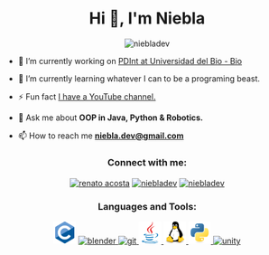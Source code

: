 <h1 align="center">Hi 👋, I'm Niebla </h1>
<p align="center"> <img src="https://komarev.com/ghpvc/?username=niebladev&label=Profile%20views&color=0e75b6&style=flat" alt="niebladev" /> </p>

- 🔭 I’m currently working on [PDInt at Universidad del Bio - Bio](https://github.com/Vraeh/PDInt)

- 🌱 I’m currently learning whatever I can to be a programing beast.

- ⚡ Fun fact [I have a YouTube channel.](https://www.youtube.com/@NieblaDev)

- 💬 Ask me about **OOP in Java, Python & Robotics.**

- 📫 How to reach me **niebla.dev@gmail.com**

<h3 align="center">Connect with me:</h3>
<p align="center">
<a href="https://linkedin.com/in/renato acosta" target="blank"><img align="center" src="https://raw.githubusercontent.com/rahuldkjain/github-profile-readme-generator/master/src/images/icons/Social/linked-in-alt.svg" alt="renato acosta" height="30" width="40" /></a>
<a href="https://www.youtube.com/c/niebladev" target="blank"><img align="center" src="https://raw.githubusercontent.com/rahuldkjain/github-profile-readme-generator/master/src/images/icons/Social/youtube.svg" alt="niebladev" height="30" width="40" /></a>
<a href="https://www.youtube.com/c/niebladev" target="blank"><img align="center" src="https://creatorspace.imgix.net/users/clo1y2o3o041sp301fyafp54b/d0tCL7xOmoht2bCE-_0db576e1-c2c5-4a03-a2bc-652c1b25563d.jfif?w=300&h=300" alt="niebladev" height="40" width="40" /></a>
</p>

<h3 align="center">Languages and Tools:</h3>
<p align="center"> <img src="https://raw.githubusercontent.com/devicons/devicon/master/icons/c/c-original.svg" alt="c" width="40" height="40"/> </a> <a href="https://git-scm.com/" target="_blank" rel="noreferrer"><a href="https://www.blender.org/" target="_blank" rel="noreferrer"> <img src="https://download.blender.org/branding/community/blender_community_badge_white.svg" alt="blender" width="40" height="40"/> </a> <a href="https://www.cprogramming.com/" target="_blank" rel="noreferrer">  <img src="https://www.vectorlogo.zone/logos/git-scm/git-scm-icon.svg" alt="git" width="40" height="40"/> </a> <a href="https://www.java.com" target="_blank" rel="noreferrer"> <img src="https://raw.githubusercontent.com/devicons/devicon/master/icons/java/java-original.svg" alt="java" width="40" height="40"/> </a> <a href="https://www.linux.org/" target="_blank" rel="noreferrer"> <img src="https://raw.githubusercontent.com/devicons/devicon/master/icons/linux/linux-original.svg" alt="linux" width="40" height="40"/> </a> <a href="https://www.python.org" target="_blank" rel="noreferrer"> <img src="https://raw.githubusercontent.com/devicons/devicon/master/icons/python/python-original.svg" alt="python" width="40" height="40"/> </a> <a href="https://unity.com/" target="_blank" rel="noreferrer"> <img src="https://www.vectorlogo.zone/logos/unity3d/unity3d-icon.svg" alt="unity" width="40" height="40"/> </a> </p>
